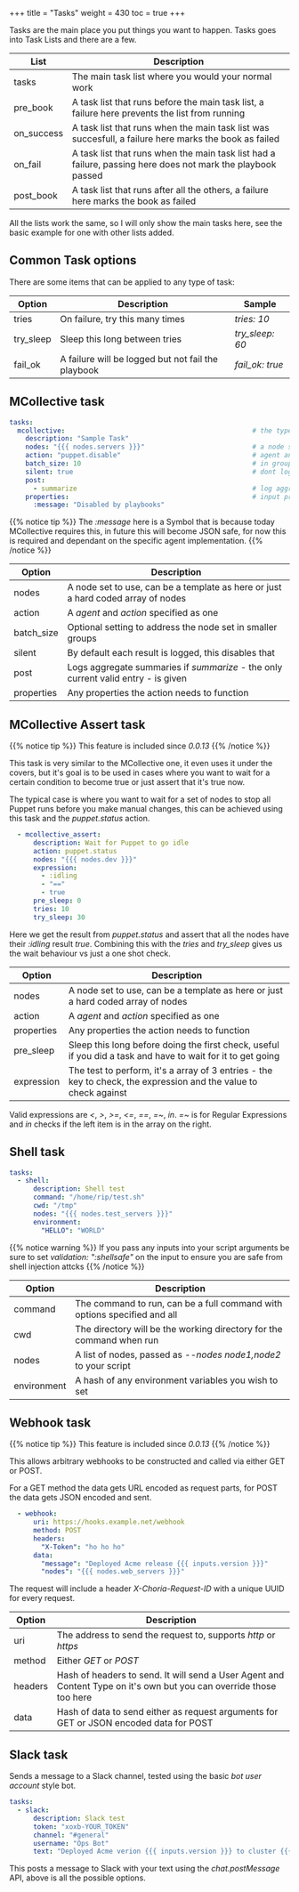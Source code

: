 +++
title = "Tasks"
weight = 430
toc = true
+++

Tasks are the main place you put things you want to happen.  Tasks goes into Task Lists and there are a few.

|List|Description|
|----|-----------|
|tasks|The main task list where you would your normal work|
|pre_book|A task list that runs before the main task list, a failure here prevents the list from running|
|on_success|A task list that runs when the main task list was succesfull, a failure here marks the book as failed|
|on_fail|A task list that runs when the main task list had a failure, passing here does not mark the playbook passed|
|post_book|A task list that runs after all the others, a failure here marks the book as failed|

All the lists work the same, so I will only show the main tasks here, see the basic example for one with other lists added.

## Common Task options

There are some items that can be applied to any type of task:

|Option|Description|Sample|
|------|-----------|------|
|tries |On failure, try this many times|*tries: 10*|
|try_sleep|Sleep this long between tries|*try_sleep: 60*|
|fail_ok|A failure will be logged but not fail the playbook|*fail_ok: true*|

## MCollective task

```yaml
tasks:
  mcollective:                                               # the type of task
    description: "Sample Task"
    nodes: "{{{ nodes.servers }}}"                           # a node set
    action: "puppet.disable"                                 # agent and action
    batch_size: 10                                           # in groups of 10 nodes
    silent: true                                             # dont log every result
    post:
      - summarize                                            # log aggregate summaries
    properties:                                              # input properties
      :message: "Disabled by playbooks"
```

{{% notice tip %}}
The *:message* here is a Symbol that is because today MCollective requires this, in future this will become JSON safe, for now this is required and dependant on the specific agent implementation.
{{% /notice %}}

|Option|Description|
|------|-----------|
|nodes|A node set to use, can be a template as here or just a hard coded array of nodes|
|action|A *agent* and *action* specified as one|
|batch_size|Optional setting to address the node set in smaller groups|
|silent|By default each result is logged, this disables that|
|post|Logs aggregate summaries if *summarize* - the only current valid entry - is given|
|properties|Any properties the action needs to function|

## MCollective Assert task

{{% notice tip %}}
This feature is included since *0.0.13*
{{% /notice %}}

This task is very similar to the MCollective one, it even uses it under the covers, but it's goal is to be used in cases where you want to wait for a certain condition to become true or just assert that it's true now.

The typical case is where you want to wait for a set of nodes to stop all Puppet runs before you make manual changes, this can be achieved using this task and the *puppet.status* action.

```yaml
  - mcollective_assert:
      description: Wait for Puppet to go idle
      action: puppet.status
      nodes: "{{{ nodes.dev }}}"
      expression:
        - :idling
        - "=="
        - true
      pre_sleep: 0
      tries: 10
      try_sleep: 30
```

Here we get the result from *puppet.status* and assert that all the nodes have their *:idling* result *true*.  Combining this with the *tries* and *try_sleep* gives us the wait behaviour vs just a one shot check.

|Option|Description|
|------|-----------|
|nodes|A node set to use, can be a template as here or just a hard coded array of nodes|
|action|A *agent* and *action* specified as one|
|properties|Any properties the action needs to function|
|pre_sleep|Sleep this long before doing the first check, useful if you did a task and have to wait for it to get going|
|expression|The test to perform, it's a array of 3 entries - the key to check, the expression and the value to check against|

Valid expressions are *<*, *>*, *>=*, *<=*, *==*, *=~*, *in*.  *=~* is for Regular Expressions and *in* checks if the left item is in the array on the right.

## Shell task

```yaml
tasks:
  - shell:
      description: Shell test
      command: "/home/rip/test.sh"
      cwd: "/tmp"
      nodes: "{{{ nodes.test_servers }}}"
      environment:
        "HELLO": "WORLD"
```

{{% notice warning %}}
If you pass any inputs into your script arguments be sure to set *validation: ":shellsafe"* on the input to ensure you are safe from shell injection attcks
{{% /notice %}}

|Option|Description|
|------|-----------|
|command|The command to run, can be a full command with options specified and all|
|cwd|The directory will be the working directory for the command when run|
|nodes|A list of nodes, passed as *--nodes node1,node2* to your script|
|environment|A hash of any environment variables you wish to set|

## Webhook task

{{% notice tip %}}
This feature is included since *0.0.13*
{{% /notice %}}

This allows arbitrary webhooks to be constructed and called via either GET or POST.

For a GET method the data gets URL encoded as request parts, for POST the data gets JSON encoded and sent.

```yaml
  - webhook:
      uri: https://hooks.example.net/webhook
      method: POST
      headers:
        "X-Token": "ho ho ho"
      data:
        "message": "Deployed Acme release {{{ inputs.version }}}"
        "nodes": "{{{ nodes.web_servers }}}"
```

The request will include a header *X-Choria-Request-ID* with a unique UUID for every request.

|Option|Description|
|------|-----------|
|uri|The address to send the request to, supports *http* or *https*|
|method|Either *GET* or *POST*|
|headers|Hash of headers to send.  It will send a User Agent and Content Type on it's own but you can override those too here|
|data|Hash of data to send either as request arguments for GET or JSON encoded data for POST|

## Slack task

Sends a message to a Slack channel, tested using the basic *bot user account* style bot.

```yaml
tasks:
  - slack:
      description: Slack test
      token: "xoxb-YOUR_TOKEN"
      channel: "#general"
      username: "Ops Bot"
      text: "Deployed Acme verion {{{ inputs.version }}} to cluster {{{ inputs.cluster }}}"
```

This posts a message to Slack with your text using the *chat.postMessage* API, above is all the possible options.
